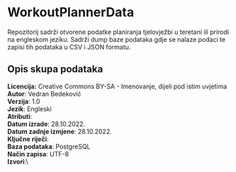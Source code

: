 # WorkoutPlannerData
Repozitorij sadrži otvorene podatke planiranja tjelovježbi u teretani ili prirodi na engleskom jeziku. Sadrži dump baze podataka gdje se nalaze podaci te zapisi tih podataka u CSV i JSON formatu. 

## Opis skupa podataka


**Licencija:** Creative Commons BY-SA - Imenovanje, dijeli pod istim uvjetima\
**Autor**: Vedran Bedeković\
**Verzija**: 1.0\
**Jezik**: Engleski\
**Atributi**:\
**Datum izrade**: 28.10.2022.\
**Datum zadnje izmjene**: 28.10.2022.\
**Ključne riječi**:\
**Baza podataka**: PostgreSQL\
**Način zapisa**: UTF-8\
**Izvori**:\
